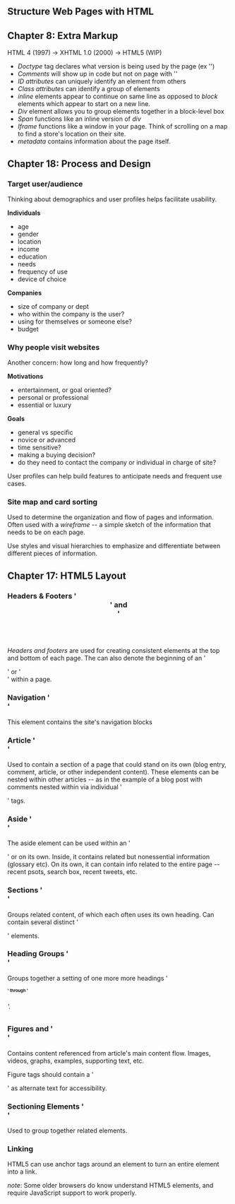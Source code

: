 ## Structure Web Pages with HTML

## Chapter 8: Extra Markup
HTML 4 (1997) -> XHTML 1.0 (2000) -> HTML5 (WIP)

- *Doctype* tag declares what version is being used by the page (ex '<!DOCTYPE html>')
- *Comments* will show up in code but not on page with '<!--  -->'
- *ID attributes* can uniquely identify an element from others
- *Class attributes* can identify a group of elements
- *inline* elements appear to continue on same line as opposed to *block* elements which appear to start on a new line.
- *Div* element allows you to group elements together in a block-level box
- *Span* functions like an inline version of *div*
- *Iframe* functions like a window in your page. Think of scrolling on a map to find a store's location on their site.
- *metadata* contains information about the page itself.

## Chapter 18: Process and Design

### Target user/audience
Thinking about demographics and user profiles helps facilitate usability.

**Individuals**
- age
- gender
- location
- income
- education
- needs
- frequency of use
- device of choice

**Companies**
- size of company or dept
- who within the company is the user?
- using for themselves or someone else?
- budget

### Why people visit websites

Another concern: how long and how frequently?

**Motivations**
- entertainment, or goal oriented?
- personal or professional
- essential or luxury

**Goals**
- general vs specific
- novice or advanced
- time sensitive?
- making a buying decision?
- do they need to contact the company or individual in charge of site?

User profiles can help build features to anticipate needs and frequent use cases.


### Site map and card sorting

Used to determine the organization and flow of pages and information. Often used with a *wireframe* -- a simple sketch of the information that needs to be on each page.

Use styles and visual hierarchies to emphasize and differentiate between different pieces of information.

## Chapter 17: HTML5 Layout

### Headers & Footers '<header>' and <footer>'
*Headers and footers* are used for creating consistent elements at the top and bottom of each page. The can also denote the beginning of an '<article>' or '<section>' within a page.

### Navigation '<nav>'
This element contains the site's navigation blocks 

### Article '<article>'
Used to contain a section of a page that could stand on its own (blog entry, comment, article, or other independent content). These elements can be nested within other articles -- as in the example of a blog post with comments nested within via individual '<article>' tags.

### Aside '<aside>'
The aside element can be used within an '<article>' or on its own. Inside, it contains related but nonessential information (glossary etc). On its own, it can contain info related to the entire page -- recent psots, search box, recent tweets, etc.

### Sections '<section>'
Groups related content, of which each often uses its own heading. Can contain several distinct '<article>' elements.

### Heading Groups '<hgroup>'
Groups together a setting of one more more headings '<h1>' through '<h6>'.

### Figures and '<figcaption>'
Contains content referenced from article's main content flow. Images, videos, graphs, examples, supporting text, etc. 

Figure tags should contain a '<figcaption>' as alternate text for accessibility.

### Sectioning Elements '<div>'

Used to group together related elements.

### Linking
HTML5 can use anchor tags around an element to turn an entire element into a link.

*note*: Some older browsers do know understand HTML5 elements, and require JavaScript support to work properly.